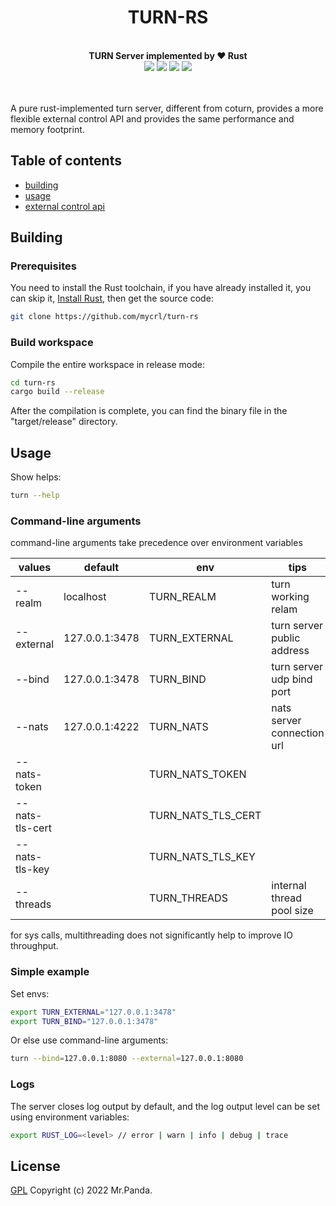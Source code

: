 <!--lint disable no-literal-urls-->
<div align="center">
  <h1>TURN-RS</h1>
</div>
<br/>
<div align="center">
  <strong>TURN Server implemented by ❤️ Rust</strong>
</div>
<div align="center">
  <img src="https://img.shields.io/github/workflow/status/mycrl/turn-rs/cargo-test"/>
  <img src="https://img.shields.io/github/license/mycrl/turn-rs"/>
  <img src="https://img.shields.io/github/issues/mycrl/turn-rs"/>
  <img src="https://img.shields.io/github/stars/mycrl/turn-rs"/>
</div>
<br/>
<br/>

A pure rust-implemented turn server, different from coturn, provides a more flexible external control API and provides the same performance and memory footprint.


## Table of contents

* [building](#building)
* [usage](#usage)
* [external control api](https://github.com/mycrl/turn-rs/wiki/External-control-api)

## Building

### Prerequisites

You need to install the Rust toolchain, if you have already installed it, you can skip it, [Install Rust](https://www.rust-lang.org/tools/install), then get the source code:

```bash
git clone https://github.com/mycrl/turn-rs
```

### Build workspace

Compile the entire workspace in release mode:

```bash
cd turn-rs
cargo build --release
```

After the compilation is complete, you can find the binary file in the "target/release" directory.


## Usage

Show helps:

```bash
turn --help
```

### Command-line arguments
command-line arguments take precedence over environment variables

| values          | default        | env                | tips                       |
|-----------------|----------------|--------------------|----------------------------|
| --realm         | localhost      | TURN_REALM         | turn working relam         |
| --external      | 127.0.0.1:3478 | TURN_EXTERNAL      | turn server public address |
| --bind          | 127.0.0.1:3478 | TURN_BIND          | turn server udp bind port  |
| --nats          | 127.0.0.1:4222 | TURN_NATS          | nats server connection url |
| --nats-token    |                | TURN_NATS_TOKEN    |                            |
| --nats-tls-cert |                | TURN_NATS_TLS_CERT |                            |
| --nats-tls-key  |                | TURN_NATS_TLS_KEY  |                            |
| --threads       |                | TURN_THREADS       | internal thread pool size  |

for sys calls, multithreading does not significantly help to improve IO throughput.

### Simple example

Set envs:

```bash
export TURN_EXTERNAL="127.0.0.1:3478"
export TURN_BIND="127.0.0.1:3478"
```

Or else use command-line arguments:

```bash
turn --bind=127.0.0.1:8080 --external=127.0.0.1:8080
```

### Logs

The server closes log output by default, and the log output level can be set using environment variables:

```bash
export RUST_LOG=<level> // error | warn | info | debug | trace
```


## License

[GPL](./LICENSE)
Copyright (c) 2022 Mr.Panda.
